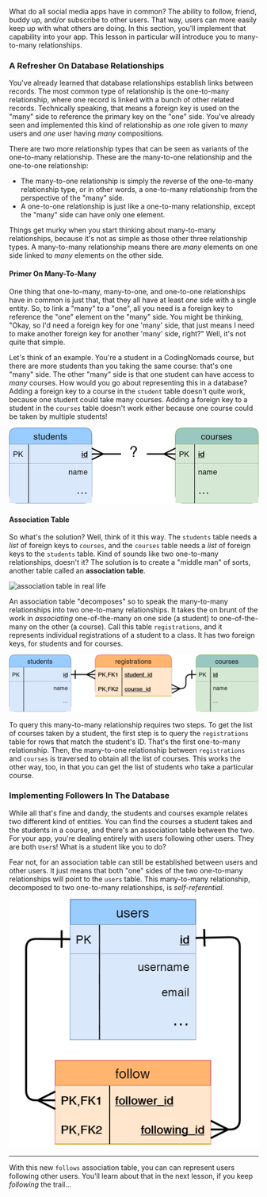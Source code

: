 What do all social media apps have in common? The ability to follow, friend, buddy up, and/or subscribe to other users. That way, users can more easily keep up with what others are doing. In this section, you'll implement that capability into your app. This lesson in particular will introduce you to many-to-many relationships.

### A Refresher On Database Relationships

You've already learned that database relationships establish links between records. The most common type of relationship is the one-to-many relationship, where one record is linked with a bunch of other related records. Technically speaking, that means a foreign key is used on the "many" side to reference the primary key on the "one" side. You've already seen and implemented this kind of relationship as *one* role given to *many* users and *one* user having *many* compositions.

There are two more relationship types that can be seen as variants of the one-to-many relationship. These are the many-to-one relationship and the one-to-one relationship:

- The many-to-one relationship is simply the reverse of the one-to-many relationship type, or in other words, a one-to-many relationship from the perspective of the "many" side.
- A one-to-one relationship is just like a one-to-many relationship, except the "many" side can have only one element.

Things get murky when you start thinking about many-to-many relationships, because it's not as simple as those other three relationship types. A many-to-many relationship means there are *many* elements on one side linked to *many* elements on the other side.

#### Primer On Many-To-Many

One thing that one-to-many, many-to-one, and one-to-one relationships have in common is just that, that they all have at least *one* side with a single entity. So, to link a "many" to a "one", all you need is a foreign key to reference the "one" element on the "many" side. You might be thinking, "Okay, so I'd need a foreign key for one 'many' side, that just means I need to make another foreign key for another 'many' side, right?" Well, it's not quite that simple.

Let's think of an example. You're a student in a CodingNomads course, but there are more students than you taking the same course: that's one "many" side. The other "many" side is that one student can have access to *many* courses. How would you go about representing this in a database? Adding a foreign key to a course in the `student` table doesn't quite work, because one student could take many courses. Adding a foreign key to a student in the `courses` table doesn't work either because one course could be taken by multiple students!

![diagram of many to many students to courses](../images/many-to-many.png)

#### Association Table

So what's the solution? Well, think of it this way. The `students` table needs a *list* of foreign keys to `courses`, and the `courses` table needs a *list* of foreign keys to the `students` table. Kind of sounds like two one-to-many relationships, doesn't it? The solution is to create a "middle man" of sorts, another table called an **association table**.

![association table in real life](https://images.unsplash.com/photo-1523951778169-4cb35545bfa2?ixlib=rb-1.2.1&ixid=eyJhcHBfaWQiOjEyMDd9&auto=format&fit=crop&w=800&q=80)

An association table "decomposes" so to speak the many-to-many relationships into two one-to-many relationships. It takes the on brunt of the work in *associating* one-of-the-many on one side (a student) to one-of-the-many on the other (a course). Call this table `registrations`, and it represents individual registrations of a student to a class. It has two foreign keys, for students and for courses.

![diagram of association table](../images/association_table.png)

To query this many-to-many relationship requires two steps. To get the list of courses taken by a student, the first step is to query the `registrations` table for rows that match the student's ID. That's the first one-to-many relationship. Then, the many-to-one relationship between `registrations` and `courses` is traversed to obtain all the list of courses. This works the other way, too, in that you can get the list of students who take a particular course.

### Implementing Followers In The Database

While all that's fine and dandy, the students and courses example relates two different kind of entities. You can find the courses a student takes and the students in a course, and there's an association table between the two. For your app, you're dealing entirely with users following other users. They are both `User`s! What is a student like you to do?

Fear not, for an association table can still be established between users and other users. It just means that both "one" sides of the two one-to-many relationships will point to the `users` table. This many-to-many relationship, decomposed to two one-to-many relationships, is *self-referential*.

![diagram follows](../images/follows_table.png)

___

With this new `follows` association table, you can can represent users following other users. You'll learn about that in the next lesson, if you keep *following* the trail...
